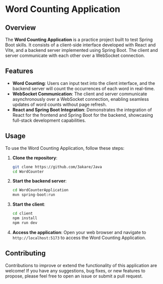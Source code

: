 # Word Counting Application

## Overview

The **Word Counting Application** is a practice project built to test Spring Boot skills. It consists of a client-side interface developed with React and Vite, and a backend server implemented using Spring Boot. The client and server communicate with each other over a WebSocket connection.

## Features

- **Word Counting**: Users can input text into the client interface, and the backend server will count the occurrences of each word in real-time.
- **WebSocket Communication**: The client and server communicate asynchronously over a WebSocket connection, enabling seamless updates of word counts without page refresh.
- **React and Spring Boot Integration**: Demonstrates the integration of React for the frontend and Spring Boot for the backend, showcasing full-stack development capabilities.

## Usage

To use the Word Counting Application, follow these steps:

1. **Clone the repository**:
   ```bash
   git clone https://github.com/3akare/Java
   cd WordCounter
   ```

2. **Start the backend server**:
   ```bash
   cd WordCounterApplication
   mvn spring-boot:run
   ```

3. **Start the client**:
   ```bash
   cd client
   npm install
   npm run dev
   ```

4. **Access the application**:
   Open your web browser and navigate to `http://localhost:5173` to access the Word Counting Application.

## Contributing

Contributions to improve or extend the functionality of this application are welcome! If you have any suggestions, bug fixes, or new features to propose, please feel free to open an issue or submit a pull request.
